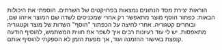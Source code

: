 הוראות יצירת מסד הנתונים נמצאות בפרויקטים של השרתים.
הוספתי את היכולות הבאות:
כפתור הוסף מוצר מתאפשר רק אחרי שמכניסים לשדה שם המוצר איזהו שם, ובוחרים קטגוריה.
אחרי לחיצה על הכפתור "הוסף" השדות של מוצר וקטגוריה מתאפסות.
יש לי עוד רעיונות רבים איך לשפר את חווית המשתמש, להוסיף הודעה קופצת באישור ההזמנה ועוד, אך מפעת הזמן לא הספקתי להוסיף אותם.

